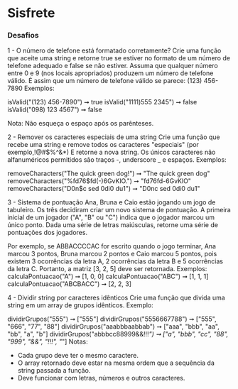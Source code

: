 # Sisfrete 

### Desafios 

1 - O número de telefone está formatado corretamente?
Crie uma função que aceite uma string e retorne true se estiver no formato de um número
de telefone adequado e false se não estiver. Assuma que qualquer número entre 0 e 9
(nos locais apropriados) produzem um número de telefone válido.
É assim que um número de telefone válido se parece: (123) 456-7890
Exemplos:

isValid("(123) 456-7890") ➞ true
isValid("1111)555 2345") ➞ false
isValid("098) 123 4567") ➞ false

Nota:
Não esqueça o espaço após os parênteses.

2 - Remover os caracteres especiais de uma string
Crie uma função que recebe uma string e remove todos os caracteres "especiais" (por
exemplo,!@#$%^&\*) E retorne a nova string. Os únicos caracteres não alfanuméricos
permitidos são traços -, underscore _ e espaços.
Exemplos:

removeCharacters("The quick green dog!") ➞ "The quick green dog"
removeCharacters("%fd76$fd(-)6GvKlO.") ➞ "fd76fd-6GvKlO"
removeCharacters("D0n$c sed 0di0 du1") ➞ "D0nc sed 0di0 du1"

3 - Sistema de pontuação
Ana, Bruna e Caio estão jogando um jogo de tabuleiro. Os três decidiram criar um novo
sistema de pontuação. A primeira inicial de um jogador ("A", "B" ou "C") indica que o jogador
marcou um único ponto. Dada uma série de letras maiúsculas, retorne uma série de
pontuações dos jogadores.

Por exemplo, se ABBACCCCAC for escrito quando o jogo terminar, Ana marcou 3 pontos,
Bruna marcou 2 pontos e Caio marcou 5 pontos, pois existem 3 ocorrências da letra A, 2
ocorrências da letra B e 5 ocorrências da letra C. Portanto, a matriz [3, 2, 5] deve ser
retornada.
Exemplos:
calculaPontuacao("A") ➞ [1, 0, 0]
calculaPontuacao("ABC") ➞ [1, 1, 1]
calculaPontuacao("ABCBACC") ➞ [2, 2, 3]

4 - Dividir string por caracteres idênticos
Crie uma função que divida uma string em um array de grupos idênticos.
Exemplo:

dividirGrupos("555") ➞ ["555"]
dividirGrupos("5556667788") ➞ ["555", "666", "77", "88"]
dividirGrupos("aaabbbaabbab") ➞ ["aaa", "bbb", "aa", "bb", "a", "b"]
dividirGrupos("abbbcc88999&&!!!_") ➞ ["a", "bbb", "cc", "88", "999",
"&&", "!!!", "_"]
Notas:
- Cada grupo deve ter o mesmo caractere.
- O array retornado deve estar na mesma ordem que a sequência da string passada a
função.
- Deve funcionar com letras, números e outros caracteres.
